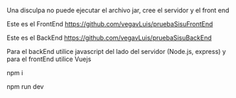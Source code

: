 Una disculpa no puede ejecutar el archivo jar, cree el servidor y el front end

Este es el FrontEnd https://github.com/vegavLuis/pruebaSisuFrontEnd

Este es el BackEnd https://github.com/vegavLuis/pruebaSisuBackEnd

Para el backEnd utilice javascript del lado del servidor (Node.js, express) y para el frontEnd utilice Vuejs

npm i

npm run dev
